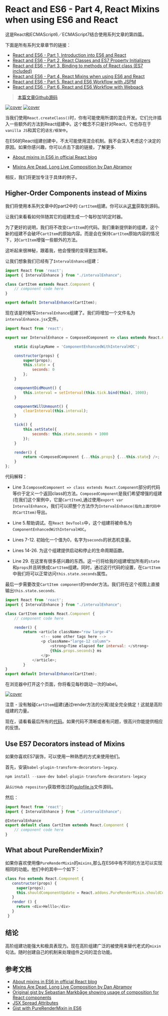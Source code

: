 # React and ES6 - Part 4, React Mixins when using ES6 and React

这是React和ECMAScript6／ECMAScript7结合使用系列文章的第四篇。

下面是所有系列文章章节的链接：

- [React and ES6 - Part 1, Introduction into ES6 and React](http://www.kongyixueyuan.cn/#docs/react-and-es6/part1)
- [React and ES6 - Part 2, React Classes and ES7 Property Initializers](http://www.kongyixueyuan.cn/#docs/react-and-es6/part2)
- [React and ES6 - Part 3, Binding to methods of React class (ES7 included)](http://www.kongyixueyuan.cn/#docs/react-and-es6/part3)
- [React and ES6 - Part 4, React Mixins when using ES6 and React](http://www.kongyixueyuan.cn/#docs/react-and-es6/part4)
- [React and ES6 - Part 5, React and ES6 Workflow with JSPM](http://www.kongyixueyuan.cn/#docs/react-and-es6/part5)
- [React and ES6 - Part 6, React and ES6 Workflow with Webpack](http://www.kongyixueyuan.cn/#docs/react-and-es6/part6)


> [本篇文章Github源码](https://github.com/yiqizhongchuang/react-es6-es7-gulp-JSPM-Webpack/tree/master/react-es6-es7-gulp-JSPM-Webpack-part4)

 [![cover](http://okxh06i2t.bkt.clouddn.com/react.png)](http://okxh06i2t.bkt.clouddn.com/react.png)        [![cover](http://okxh06i2t.bkt.clouddn.com/js.png)](http://okxh06i2t.bkt.clouddn.com/js.png)  


当我们使用`React.createClass()`时，你有可能使用所谓的混合开发。它们允许插入一些额外的方法到React组建中。这个概念不只是针对React，它也存在于`vanilla JS`和其它的`语言/框架中`。

在ES6的React组建创建中，不太可能使用混合机制。我不会深入考虑这个决定的原因。如果你感兴趣，你可以点击下面的链接，了解更多.

- [About mixins in ES6 in official React blog](https://facebook.github.io/react/blog/2015/01/27/react-v0.13.0-beta-1.html#mixins)

- [Mixins Are Dead. Long Live Composition by Dan Abramov](https://medium.com/@dan_abramov/mixins-are-dead-long-live-higher-order-components-94a0d2f9e750)


相反，我们将更加专注于具体的例子。

## Higher-Order Components instead of Mixins

我们将使用本系列文章中的part2中的 `CartItem`组建。你可以从[这里](https://github.com/yiqizhongchuang/react-es6-es7-gulp-JSPM-Webpack/blob/master/react-es6-es7-gulp-JSPM-Webpack-part2/part2-es6/cartItem.jsx)获取到源码。

让我们来看看如何伴随其它的组建生成一个每秒加1的定时器。

为了更好的说明，我们将不改变`CartItem`的代码。我们重新提供新的组建，这个新的组建不会破坏`CartItem`的原始内容。而是会在保持`CartItem`原始内容的情况下，对`CartItem`增强一些额外的方法。

这听起来很神秘，跟着我，他会慢慢的变得更加清晰。

让我们想象我们已经有了`IntervalEnhance`组建：

```js
import React from 'react';
import { IntervalEnhance } from "./intervalEnhance";

class CartItem extends React.Component {
    // component code here
}

export default IntervalEnhance(CartItem);
```

现在该是时候写`IntervalEnhance`组建了。我们将增加一个文件名为`intervalEnhance.jsx`文件。

```js
import React from 'react';

export var IntervalEnhance = ComposedComponent => class extends React.Component {

    static displayName = 'ComponentEnhancedWithIntervalHOC';

    constructor(props) {
        super(props);
        this.state = {
            seconds: 0
        };
    }

    componentDidMount() {
        this.interval = setInterval(this.tick.bind(this), 1000);
    }

    componentWillUnmount() {
        clearInterval(this.interval);
    }

    tick() {
        this.setState({
            seconds: this.state.seconds + 1000
        });
    }

    render() {
        return <ComposedComponent {...this.props} {...this.state} />;
    }
};
```

代码解释：
- Line 3.`ComposedComponent => class extends React.Component`部分的代码等价于定义一个返回class的方法。`ComposedComponent`是我们希望增强的组建(在我们这个案例中，它是`CartItem`),通过使用`export var IntervalEnhance`，我们可以把整个方法作为`IntervalEnhance(指向上面代码中的CartItem)`导出。

- Line 5.帮助调试。在`React DevTools`中，这个组建将被命名为`ComponentEnhancedWithIntervalHOC`。

- Lines 7-12. 初始化一个值为0，名字为`seconds`的状态机变量。

- Lines 14-26. 为这个组建提供启动和停止的生命周期函数。

- Line 29. 在这里有很多感兴趣的东西。这一行将给我的组建增加所有的`state`和`props`并且转换成`CartItem`组建。同时，通过这行代码的设置，在`CartItem`中我们将可以正常访问`this.state.seconds`属性。

最后一步需要改变`CartItem component`的render方法。我们将在这个视图上直接输出`this.state.seconds`.

```js
import React from 'react';
import { IntervalEnhance } from "./intervalEnhance";

class CartItem extends React.Component {
    // component code here

    render() {
        return <article className="row large-4">
                <!-- some other tags here -->                    
                <p className="large-12 column">
                    <strong>Time elapsed for interval: </strong>
                    {this.props.seconds} ms
                </p>    
            </article>;
        }
}
export default IntervalEnhance(CartItem);
```

在浏览器中打开这个页面，你将看见每秒跳动一次的label。

[![cover](http://oleey04q4.bkt.clouddn.com/Snip20170215_8.png)](http://oleey04q4.bkt.clouddn.com/Snip20170215_8.png)


注意 - 没有触碰`CartItem`组建(通过render方法的分离)就全完全搞定！这就是高阶组建的力量。


现在，请看看最后所有的[代码](https://github.com/yiqizhongchuang/react-es6-es7-gulp-JSPM-Webpack/tree/master/react-es6-es7-gulp-JSPM-Webpack-part4/es6)。如果代码不清晰或者有问题，很高兴你能提供相应的反馈。


## Use ES7 Decorators instead of Mixins

如果你喜欢ES7装饰，可以使用一种熟悉的方式来使用他们。

首先，安装`babel-plugin-transform-decorators-legacy`.

```js
npm install --save-dev babel-plugin-transform-decorators-legacy
```

从`GitHub repository`获取修改过的[gulpfile.js](https://github.com/yiqizhongchuang/react-es6-es7-gulp-JSPM-Webpack/blob/master/react-es6-es7-gulp-JSPM-Webpack-part4/es7/gulpfile.js)文件源码。

然后：

```js
import React from 'react';
import { IntervalEnhance } from "./intervalEnhance";

@IntervalEnhance
export default class CartItem extends React.Component {
    // component code here
}
```

## What about PureRenderMixin?

如果你喜欢使用像`PureRenderMixin`的`mixins`,那么在ES6中有不同的方法可以实现相同的功能。他们中的其中一个如下：

```js
class Foo extends React.Component {
   constructor(props) {
     super(props);
     this.shouldComponentUpdate = React.addons.PureRenderMixin.shouldComponentUpdate.bind(this);
   }
   render () {
     return <div>Helllo</div>
   }
 }
```

## 结论
高阶组建功能强大和极具表现力。现在高阶组建广泛的被使用来替代老式的`mixin`句法。随时创建自己的机制来处理组件之间的混合功能。


## 参考文档
- [About mixins in ES6 in official React blog](https://facebook.github.io/react/blog/2015/01/27/react-v0.13.0-beta-1.html#mixins)
- [Mixins Are Dead. Long Live Composition by Dan Abramov](https://medium.com/@dan_abramov/mixins-are-dead-long-live-higher-order-components-94a0d2f9e750)
- [Original gist by Sebastian Markbåge showing usage of composition for React components](https://gist.github.com/sebmarkbage/ef0bf1f338a7182b6775)
- [JSX Spread Attributes](https://facebook.github.io/react/docs/jsx-in-depth.html)
- [Gist with PureRenderMixin in ES6](https://gist.github.com/ryanflorence/a93fd88d93cbf42d4d24)
